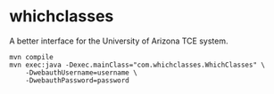 whichclasses
============

A better interface for the University of Arizona TCE system.

    mvn compile
    mvn exec:java -Dexec.mainClass="com.whichclasses.WhichClasses" \
        -DwebauthUsername=username \
        -DwebauthPassword=password
